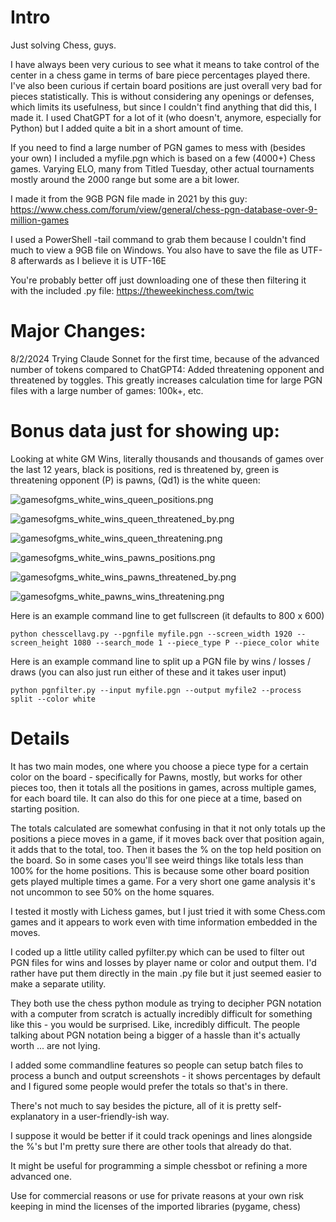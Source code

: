 # Intro

Just solving Chess, guys.

I have always been very curious to see what it means to take control of the center in a chess game in terms of bare piece percentages played there.
I've also been curious if certain board positions are just overall very bad for pieces statistically.
This is without considering any openings or defenses, which limits its usefulness, but since I couldn't find anything that did this, I made it.
I used ChatGPT for a lot of it (who doesn't, anymore, especially for Python) but I added quite a bit in a short amount of time.

If you need to find a large number of PGN games to mess with (besides your own) I included a myfile.pgn which is based on a few (4000+) Chess games. Varying ELO, many from Titled Tuesday, other actual tournaments mostly around the 2000 range but some are a bit lower.

I made it from the 9GB PGN file made in 2021 by this guy:
https://www.chess.com/forum/view/general/chess-pgn-database-over-9-million-games

I used a PowerShell -tail command to grab them because I couldn't find much to view a 9GB file on Windows.
You also have to save the file as UTF-8 afterwards as I believe it is UTF-16E

You're probably better off just downloading one of these then filtering it with the included .py file:
https://theweekinchess.com/twic

# Major Changes:

8/2/2024 Trying Claude Sonnet for the first time, because of the advanced number of tokens compared to ChatGPT4: Added threatening opponent and threatened by toggles. This greatly increases calculation time for large PGN files with a large number of games: 100k+, etc.

# Bonus data just for showing up:

Looking at white GM Wins, literally thousands and thousands of games over the last 12 years, black is positions, red is threatened by, green is threatening opponent (P) is pawns, (Qd1) is the white queen:

![gamesofgms_white_wins_queen_positions.png](pngs/gamesofgms_white_wins_queen_positions.png?raw=true "gamesofgms_white_wins_queen_positions.png")

![gamesofgms_white_wins_queen_threatened_by.png](pngs/gamesofgms_white_wins_queen_threatened_by.png?raw=true "gamesofgms_white_wins_queen_threatened_by.png")

![gamesofgms_white_wins_queen_threatening.png](pngs/gamesofgms_white_wins_queen_threatening.png?raw=true "gamesofgms_white_wins_queen_threatening.png")

![gamesofgms_white_wins_pawns_positions.png](pngs/gamesofgms_white_wins_pawns_positions.png?raw=true "gamesofgms_white_wins_pawns_positions.png")

![gamesofgms_white_wins_pawns_threatened_by.png](pngs/gamesofgms_white_wins_pawns_threatened_by.png?raw=true "gamesofgms_white_wins_pawns_threatened_by.png")

![gamesofgms_white_pawns_wins_threatening.png](pngs/gamesofgms_white_pawns_wins_threatening.png?raw=true "gamesofgms_white_pawns_wins_threatening.png")

Here is an example command line to get fullscreen (it defaults to 800 x 600)
```
python chesscellavg.py --pgnfile myfile.pgn --screen_width 1920 --screen_height 1080 --search_mode 1 --piece_type P --piece_color white
```

Here is an example command line to split up a PGN file by wins / losses / draws (you can also just run either of these and it takes user input)
```
python pgnfilter.py --input myfile.pgn --output myfile2 --process split --color white
```
# Details

It has two main modes, one where you choose a piece type for a certain color on the board - specifically for Pawns, mostly, but works for other pieces too, then it totals all the positions in games, across multiple games, for each board tile. It can also do this for one piece at a time, based on starting position.

The totals calculated are somewhat confusing in that it not only totals up the positions a piece moves in a game, if it moves back over that position again, it adds that to the total, too. Then it bases the % on the top held position on the board. So in some cases you'll see weird things like totals less than 100% for the home positions. This is because some other board position gets played multiple times a game. For a very short one game analysis it's not uncommon to see 50% on the home squares.

I tested it mostly with Lichess games, but I just tried it with some Chess.com games and it appears to work even with time information embedded in the moves.

I coded up a little utility called pyfilter.py which can be used to filter out PGN files for wins and losses by player name or color and output them. I'd rather have put them directly in the main .py file but it just seemed easier to make a separate utility. 

They both use the chess python module as trying to decipher PGN notation with a computer from scratch is actually incredibly difficult for something like this - you would be surprised. Like, incredibly difficult. The people talking about PGN notation being a bigger of a hassle than it's actually worth ... are not lying.

I added some commandline features so people can setup batch files to process a bunch and output screenshots - it shows percentages by default and I figured some people would prefer the totals so that's in there.

There's not much to say besides the picture, all of it is pretty self-explanatory in a user-friendly-ish way.

I suppose it would be better if it could track openings and lines alongside the %'s but I'm pretty sure there are other tools that already do that.

It might be useful for programming a simple chessbot or refining a more advanced one.

Use for commercial reasons or use for private reasons at your own risk keeping in mind the licenses of the imported libraries (pygame, chess)


